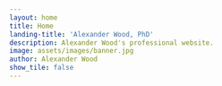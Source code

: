 ```yaml
---
layout: home
title: Home
landing-title: 'Alexander Wood, PhD'
description: Alexander Wood's professional website.
image: assets/images/banner.jpg
author: Alexander Wood
show_tile: false
---
```

